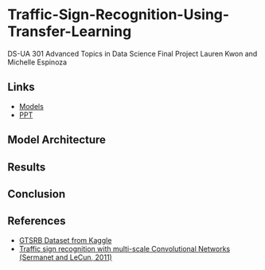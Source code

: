 # Traffic-Sign-Recognition-Using-Transfer-Learning
DS-UA 301 Advanced Topics in Data Science
Final Project
Lauren Kwon and Michelle Espinoza

## Links
- [Models](https://colab.research.google.com/drive/1jHdlSlW3YWTQ49cYC6BQqhkzopzX8Qf2#scrollTo=WchzWWUlW4xM)
- [PPT](https://docs.google.com/presentation/d/1pMk51fNKynncxjOoo2xaL5i9ExKMJfYOiIYm0Qx7HIU/edit#slide=id.g22d81cb8e33_0_50)

## Model Architecture

## Results

## Conclusion

## References

- [GTSRB Dataset from Kaggle](https://www.kaggle.com/datasets/meowmeowmeowmeowmeow/gtsrb-german-traffic-sign)
- [Traffic sign recognition with multi-scale Convolutional Networks (Sermanet and LeCun, 2011)](https://ieeexplore.ieee.org/document/6033589)
